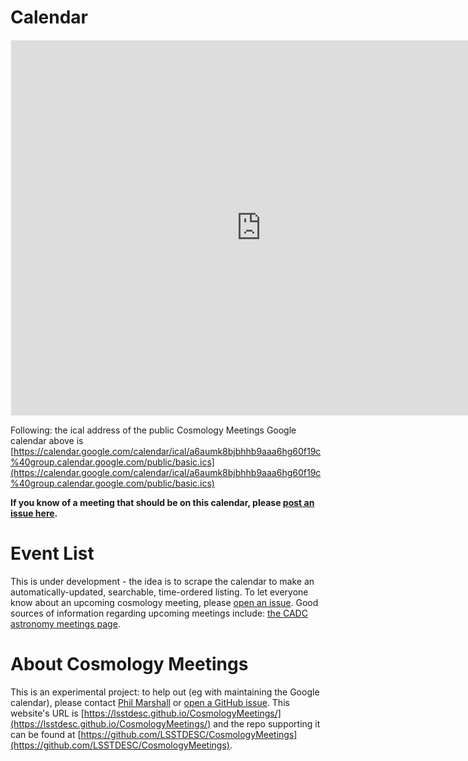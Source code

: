 # Calendar

<iframe src="https://calendar.google.com/calendar/embed?showTitle=0&showPrint=0&showAgenda=0&height=600&wkst=2&bgcolor=%23FBFAF7&src=a6aumk8bjbhhb9aaa6hg60f19c%40group.calendar.google.com&color=%23a60519&ctz=America%2FLos_Angeles" style="border:solid 1px #fbfaf7" width="800" height="600" frameborder="0" scrolling="no">
</iframe>

Following: the ical address of the public Cosmology Meetings Google calendar above is [https://calendar.google.com/calendar/ical/a6aumk8bjbhhb9aaa6hg60f19c%40group.calendar.google.com/public/basic.ics](https://calendar.google.com/calendar/ical/a6aumk8bjbhhb9aaa6hg60f19c%40group.calendar.google.com/public/basic.ics) 

**If you know of a meeting that should be on this calendar, please [post an issue here](https://github.com/LSSTDESC/CosmologyMeetings/issues/new?body=@drphilmarshall&title=New%20Meeting%3A%20<insert%20title%20here>).**

# Event List

This is under development - the idea is to scrape the calendar to make an automatically-updated, searchable, time-ordered listing. To let everyone know about an upcoming cosmology meeting, please [open an issue](https://github.com/LSSTDESC/CosmologyMeetings/issues). Good sources of information regarding upcoming meetings include: [the CADC astronomy meetings page](http://www.cadc-ccda.hia-iha.nrc-cnrc.gc.ca/en/meetings/index.html). 

# About Cosmology Meetings

This is an experimental project: to help out (eg with maintaining the Google calendar), please contact [Phil Marshall](pjm@stanford.edu) or [open a GitHub issue](https://github.com/LSSTDESC/CosmologyMeetings/issues). This website's URL is [https://lsstdesc.github.io/CosmologyMeetings/](https://lsstdesc.github.io/CosmologyMeetings/) and the repo supporting it can be found at [https://github.com/LSSTDESC/CosmologyMeetings](https://github.com/LSSTDESC/CosmologyMeetings).
